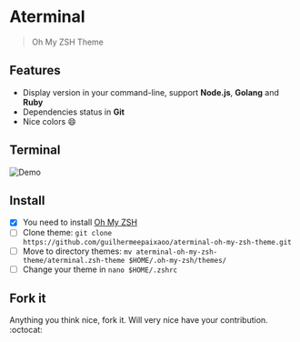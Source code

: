 # Aterminal 
> Oh My ZSH Theme

## Features
* Display version in your command-line, support __Node.js__, __Golang__ and __Ruby__
* Dependencies status in __Git__
* Nice colors :smile:

## Terminal
![Demo](https://raw.githubusercontent.com/guilhermeepaixaoo/aterminal-oh-my-zsh-theme/master/demo.png)

## Install
- [x] You need to install [Oh My ZSH](https://github.com/robbyrussell/oh-my-zsh)
- [ ] Clone theme: `git clone https://github.com/guilhermeepaixaoo/aterminal-oh-my-zsh-theme.git`
- [ ] Move to directory themes: `mv aterminal-oh-my-zsh-theme/aterminal.zsh-theme $HOME/.oh-my-zsh/themes/`
- [ ] Change your theme in `nano $HOME/.zshrc`

## Fork it
Anything you think nice, fork it. Will very nice have your contribution. :octocat:

